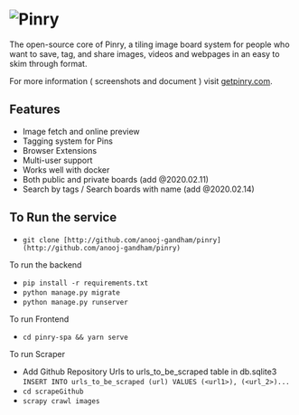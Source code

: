 # ![Pinry](https://raw.github.com/pinry/pinry/master/docs/src/imgs/logo-dark.png)

The open-source core of Pinry, a tiling image board system for people
who want to save, tag, and share images, videos and webpages in an easy
to skim through format.

For more information ( screenshots and document ) visit [getpinry.com](https://getpinry.com).

## Features

- Image fetch and online preview
- Tagging system for Pins
- Browser Extensions
- Multi-user support
- Works well with docker
- Both public and private boards (add @2020.02.11)
- Search by tags / Search boards with name (add @2020.02.14)

## To Run the service

- `git clone [http://github.com/anooj-gandham/pinry](http://github.com/anooj-gandham/pinry)`

To run the backend

- `pip install -r requirements.txt`
- `python manage.py migrate`
- `python manage.py runserver`

To run Frontend

- `cd pinry-spa && yarn serve`

To run Scraper

- Add Github Repository Urls to urls_to_be_scraped table in db.sqlite3
  `INSERT INTO urls_to_be_scraped (url) VALUES (<url1>), (<url_2>)...`
- `cd scrapeGithub`
- `scrapy crawl images`
